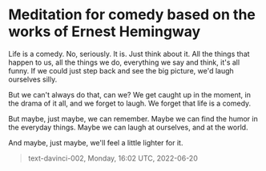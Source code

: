 # Meditation for comedy based on the works of Ernest Hemingway



Life is a comedy. No, seriously. It is. Just think about it. All the things that happen to us, all the things we do, everything we say and think, it's all funny. If we could just step back and see the big picture, we'd laugh ourselves silly.

But we can't always do that, can we? We get caught up in the moment, in the drama of it all, and we forget to laugh. We forget that life is a comedy.

But maybe, just maybe, we can remember. Maybe we can find the humor in the everyday things. Maybe we can laugh at ourselves, and at the world.

And maybe, just maybe, we'll feel a little lighter for it.

> text-davinci-002, Monday, 16:02 UTC, 2022-06-20

